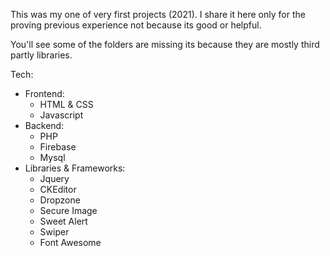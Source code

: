 This was my one of very first projects (2021). I share it here only for the proving previous experience not because its good or helpful. 

You'll see some of the folders are missing its because they are mostly third partly libraries.

Tech:
  - Frontend:
     - HTML & CSS
     - Javascript
  - Backend:
     - PHP
     - Firebase
     - Mysql
  - Libraries & Frameworks:
     - Jquery
     - CKEditor
     - Dropzone
     - Secure Image
     - Sweet Alert
     - Swiper
     - Font Awesome
